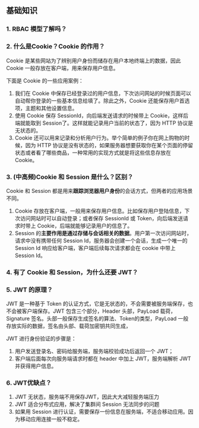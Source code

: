 ## 基础知识

### 1. RBAC 模型了解吗？



### 2. 什么是Cookie？Cookie 的作用？

Cookie 是某些网站为了辨别用户身份而储存在用户本地终端上的数据，因此 Cookie 一般存放在客户端，用来保存用户信息。

下面是 Cookie 的一些应用案例：

1. 我们在 Cookie 中保存已经登录过的用户信息，下次访问网站的时候页面可以自动帮你登录的一些基本信息给填了。除此之外，Cookie 还能保存用户首选项，主题和其他设置信息。
2. 使用 Cookie 保存 SessionId，向后端发送请求的时候带上 Cookie，这样后端就能取到 Session了。这样就能记录用户当前的状态了，因为 HTTP 协议是无状态的。
3. Cookie 还可以用来记录和分析用户行为。举个简单的例子你在网上购物的时候，因为 HTTP 协议是没有状态的，如果服务器想要获取你在某个页面的停留状态或者看了哪些商品，一种常用的实现方式就是将这些信息存放在 Cookie。

### 3. (中高频)Cookie 和 Session 是什么？区别？

Cookie 和 Session 都是用来**跟踪浏览器用户身份**的会话方式，但两者的应用场景不同。

1. Cookie 存放在客户端，一般用来保存用户信息。比如保存用户登陆信息，下次访问网站时可以自动登录；或者保存 SessionId 或 Token，向后端发送请求时带上 Cookie，后端就能够记录用户的信息了。
2. Session 的**主要作用是通过存储与会话相关的数据**。用户第一次访问网站时，请求中没有携带任何 Session Id，服务器会创建一个会话，生成一个唯一的 Session Id 响应给客户端，客户端后续每次请求都会在 cookie 中带上 Session Id。

### 4. 有了 Cookie 和 Session，为什么还要 JWT？

### 5. JWT 的原理？

JWT 是一种基于 Token 的认证方式，它是无状态的，不会需要被服务端保存，也不会被客户端保存。JWT 包含三个部分，Header 头部，PayLoad 载荷，Signature 签名。头部一般保存生成签名的算法、Token的类型，PayLoad 一般存放实际的数据，签名由头部、载荷加密钥共同生成，

JWT 进行身份验证的步骤是：

1. 用户发送登录名、密码给服务端，服务端校验成功后返回一个 JWT；
2. 客户端后面每次向服务端请求时都在 header 中加上 JWT，服务端解析 JWT 并获得用户信息。

### 6. JWT优缺点？

1. JWT 无状态，服务端不用保存JWT，因此大大减轻服务端压力
2. JWT 适合分布式应用，解决了集群间 Session 无法同步的问题
3. 如果用 Session 进行认证，需要保存一份信息在服务端，不适合移动应用。因为移动应用连接一般不稳定。